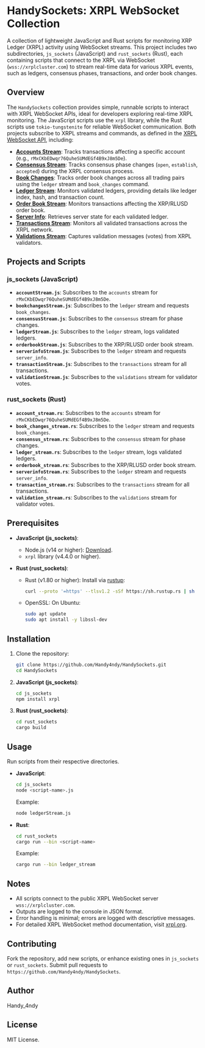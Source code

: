 # HandySockets: XRPL WebSocket Collection

A collection of lightweight JavaScript and Rust scripts for monitoring XRP Ledger (XRPL) activity using WebSocket streams. This project includes two subdirectories, `js_sockets` (JavaScript) and `rust_sockets` (Rust), each containing scripts that connect to the XRPL via WebSocket (`wss://xrplcluster.com`) to stream real-time data for various XRPL events, such as ledgers, consensus phases, transactions, and order book changes.

## Overview

The `HandySockets` collection provides simple, runnable scripts to interact with XRPL WebSocket APIs, ideal for developers exploring real-time XRPL monitoring. The JavaScript scripts use the `xrpl` library, while the Rust scripts use `tokio-tungstenite` for reliable WebSocket communication. Both projects subscribe to XRPL streams and commands, as defined in the [XRPL WebSocket API](https://xrpl.org/docs/references/http-websocket-apis/public-api-methods/subscription-methods/), including:

- **[Accounts Stream](https://xrpl.org/docs/references/http-websocket-apis/public-api-methods/subscription-methods/subscribe#accounts)**: Tracks transactions affecting a specific account (e.g., `rMxCKbEDwqr76QuheSUMdEGf4B9xJ8m5De`).
- **[Consensus Stream](https://xrpl.org/docs/references/http-websocket-apis/public-api-methods/subscription-methods/subscribe#consensus-stream)**: Tracks consensus phase changes (`open`, `establish`, `accepted`) during the XRPL consensus process.
- **[Book Changes](https://xrpl.org/docs/references/http-websocket-apis/public-api-methods/subscription-methods/subscribe#book-changes-stream)**: Tracks order book changes across all trading pairs using the `ledger` stream and `book_changes` command.
- **[Ledger Stream](https://xrpl.org/docs/references/http-websocket-apis/public-api-methods/subscription-methods/subscribe#ledger-stream)**: Monitors validated ledgers, providing details like ledger index, hash, and transaction count.
- **[Order Book Stream](https://xrpl.org/docs/references/http-websocket-apis/public-api-methods/subscription-methods/subscribe#order-book-streams)**: Monitors transactions affecting the XRP/RLUSD order book.
- **[Server Info](https://xrpl.org/docs/references/http-websocket-apis/public-api-methods/server-info-methods)**: Retrieves server state for each validated ledger.
- **[Transactions Stream](https://xrpl.org/docs/references/http-websocket-apis/public-api-methods/subscription-methods/subscribe#transaction-streams)**: Monitors all validated transactions across the XRPL network.
- **[Validations Stream](https://xrpl.org/docs/references/http-websocket-apis/public-api-methods/subscription-methods/subscribe#validations-stream)**: Captures validation messages (votes) from XRPL validators.

## Projects and Scripts

### js_sockets (JavaScript)
- **`accountStream.js`**: Subscribes to the `accounts` stream for `rMxCKbEDwqr76QuheSUMdEGf4B9xJ8m5De`.
- **`bookchangesStream.js`**: Subscribes to the `ledger` stream and requests `book_changes`.
- **`consensusStream.js`**: Subscribes to the `consensus` stream for phase changes.
- **`ledgerStream.js`**: Subscribes to the `ledger` stream, logs validated ledgers.
- **`orderbookStream.js`**: Subscribes to the XRP/RLUSD order book stream.
- **`serverinfoStream.js`**: Subscribes to the `ledger` stream and requests `server_info`.
- **`transactionStream.js`**: Subscribes to the `transactions` stream for all transactions.
- **`validationStream.js`**: Subscribes to the `validations` stream for validator votes.

### rust_sockets (Rust)
- **`account_stream.rs`**: Subscribes to the `accounts` stream for `rMxCKbEDwqr76QuheSUMdEGf4B9xJ8m5De`.
- **`book_changes_stream.rs`**: Subscribes to the `ledger` stream and requests `book_changes`.
- **`consensus_stream.rs`**: Subscribes to the `consensus` stream for phase changes.
- **`ledger_stream.rs`**: Subscribes to the `ledger` stream, logs validated ledgers.
- **`orderbook_stream.rs`**: Subscribes to the XRP/RLUSD order book stream.
- **`serverinfoStream.rs`**: Subscribes to the `ledger` stream and requests `server_info`.
- **`transaction_stream.rs`**: Subscribes to the `transactions` stream for all transactions.
- **`validation_stream.rs`**: Subscribes to the `validations` stream for validator votes.

## Prerequisites

- **JavaScript (js_sockets)**:
  - Node.js (v14 or higher): [Download](https://nodejs.org/).
  - `xrpl` library (v4.4.0 or higher).

- **Rust (rust_sockets)**:
  - Rust (v1.80 or higher): Install via [rustup](https://rustup.rs/):
    ```bash
    curl --proto '=https' --tlsv1.2 -sSf https://sh.rustup.rs | sh
    ```
  - OpenSSL: On Ubuntu:
    ```bash
    sudo apt update
    sudo apt install -y libssl-dev
    ```

## Installation

1. Clone the repository:
   ```bash
   git clone https://github.com/Handy4ndy/HandySockets.git
   cd HandySockets
   ```

2. **JavaScript (js_sockets)**:
   ```bash
   cd js_sockets
   npm install xrpl
   ```

3. **Rust (rust_sockets)**:
   ```bash
   cd rust_sockets
   cargo build
   ```

## Usage

Run scripts from their respective directories.

- **JavaScript**:
  ```bash
  cd js_sockets
  node <script-name>.js
  ```
  Example:
  ```bash
  node ledgerStream.js
  ```

- **Rust**:
  ```bash
  cd rust_sockets
  cargo run --bin <script-name>
  ```
  Example:
  ```bash
  cargo run --bin ledger_stream
  ```

## Notes
- All scripts connect to the public XRPL WebSocket server `wss://xrplcluster.com`.
- Outputs are logged to the console in JSON format.
- Error handling is minimal; errors are logged with descriptive messages.
- For detailed XRPL WebSocket method documentation, visit [xrpl.org](https://xrpl.org/docs/references/http-websocket-apis/).

## Contributing
Fork the repository, add new scripts, or enhance existing ones in `js_sockets` or `rust_sockets`. Submit pull requests to `https://github.com/Handy4ndy/HandySockets`.

## Author
Handy_4ndy

## License
MIT License.
